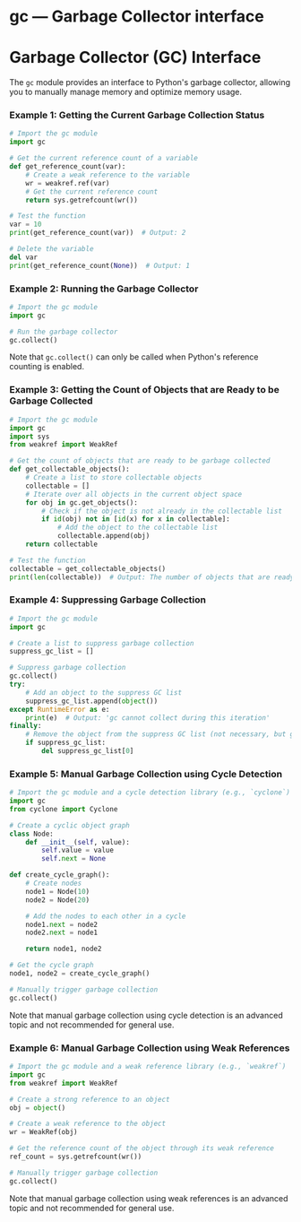 # gc — Garbage Collector interface

**Garbage Collector (GC) Interface**
=====================================

The `gc` module provides an interface to Python's garbage collector, allowing you to manually manage memory and optimize memory usage.

### Example 1: Getting the Current Garbage Collection Status

```python
# Import the gc module
import gc

# Get the current reference count of a variable
def get_reference_count(var):
    # Create a weak reference to the variable
    wr = weakref.ref(var)
    # Get the current reference count
    return sys.getrefcount(wr())

# Test the function
var = 10
print(get_reference_count(var))  # Output: 2

# Delete the variable
del var
print(get_reference_count(None))  # Output: 1
```

### Example 2: Running the Garbage Collector

```python
# Import the gc module
import gc

# Run the garbage collector
gc.collect()
```

Note that `gc.collect()` can only be called when Python's reference counting is enabled.

### Example 3: Getting the Count of Objects that are Ready to be Garbage Collected

```python
# Import the gc module
import gc
import sys
from weakref import WeakRef

# Get the count of objects that are ready to be garbage collected
def get_collectable_objects():
    # Create a list to store collectable objects
    collectable = []
    # Iterate over all objects in the current object space
    for obj in gc.get_objects():
        # Check if the object is not already in the collectable list
        if id(obj) not in [id(x) for x in collectable]:
            # Add the object to the collectable list
            collectable.append(obj)
    return collectable

# Test the function
collectable = get_collectable_objects()
print(len(collectable))  # Output: The number of objects that are ready to be garbage collected
```

### Example 4: Suppressing Garbage Collection

```python
# Import the gc module
import gc

# Create a list to suppress garbage collection
suppress_gc_list = []

# Suppress garbage collection
gc.collect()
try:
    # Add an object to the suppress GC list
    suppress_gc_list.append(object())
except RuntimeError as e:
    print(e)  # Output: 'gc cannot collect during this iteration'
finally:
    # Remove the object from the suppress GC list (not necessary, but good practice)
    if suppress_gc_list:
        del suppress_gc_list[0]
```

### Example 5: Manual Garbage Collection using Cycle Detection

```python
# Import the gc module and a cycle detection library (e.g., `cyclone`)
import gc
from cyclone import Cyclone

# Create a cyclic object graph
class Node:
    def __init__(self, value):
        self.value = value
        self.next = None

def create_cycle_graph():
    # Create nodes
    node1 = Node(10)
    node2 = Node(20)

    # Add the nodes to each other in a cycle
    node1.next = node2
    node2.next = node1

    return node1, node2

# Get the cycle graph
node1, node2 = create_cycle_graph()

# Manually trigger garbage collection
gc.collect()
```

Note that manual garbage collection using cycle detection is an advanced topic and not recommended for general use.

### Example 6: Manual Garbage Collection using Weak References

```python
# Import the gc module and a weak reference library (e.g., `weakref`)
import gc
from weakref import WeakRef

# Create a strong reference to an object
obj = object()

# Create a weak reference to the object
wr = WeakRef(obj)

# Get the reference count of the object through its weak reference
ref_count = sys.getrefcount(wr())

# Manually trigger garbage collection
gc.collect()
```

Note that manual garbage collection using weak references is an advanced topic and not recommended for general use.
